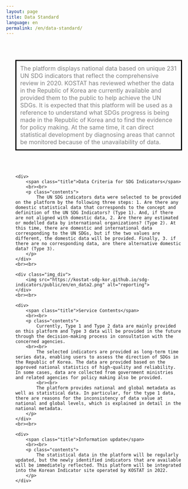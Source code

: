 ```yaml
---
layout: page
title: Data Standard
language: en
permalink: /en/data-standard/
---
```


<div id="main-content" class="container goal-{{ goal_number }}">
	<style>
	.contents_box { padding : 0 5%; }
	.title { color:navy; font-size:18pt; font-weight:600;}
	.contents { font-size:12pt; }
	
	.img_div { text-align: center; }
	.img_div img { width: 90%; }
</style>

<div class="contents_box">
	<div>
	<br><br>
		<p class="contents" style="border:3px solid black; padding:10px; color:gray;">
			The platform displays national data based on unique 231 UN SDG indicators that reflect the comprehensive review in 2020. KOSTAT has reviewed whether the data in the Republic of Korea are currently available and provided them to the public to help achieve the UN SDGs. It is expected that this platform will be used as a reference to understand what SDGs progress is being made in the Republic of Korea and to find the evidence for policy making. At the same time, it can direct statistical development by diagnosing areas that cannot be monitored because of the unavailability of data.
		</p>
	 </div>
	<br><br>

	<div>
		<span class="title">Data Criteria for SDG Indicators</span>
		<br><br>
		<p class="contents">
			The UN SDG indicators data were selected to be provided on the platform by the following three steps: 1. Are there any domestic statistical data that corresponds to the concept and definition of the UN SDG Indicators? (Type 1). And, if there are not aligned with domestic data, 2. Are there any estimated or modelled data by international organizations? (Type 2). At this time, there are domestic and international data corresponding to the UN SDGs, but if the two values are different, the domestic data will be provided. Finally, 3. if there are no corresponding data, are there alternative domestic data? (Type 3). 
		</p>
	</div>
	<br><br>

	<div class="img_div">
		<img src="https://kostat-sdg-kor.github.io/sdg-indicators/public/en/en_data2.png" alt="reporting">
	</div>
	<br><br>

	<div>
		<span class="title">Service Contents</span>
		<br><br>
		<p class="contents">
			Currently, Type 1 and Type 2 data are mainly provided on this platform and Type 3 data will be provided in the future through the decision-making process in consultation with the concerned agencies.		
		<br><br>       
			The selected indicators are provided as long-term time series data, enabling users to assess the direction of SDGs in the Republic of Korea. The data are provided based on the approved national statistics of high-quality and reliability. In some cases, data are collected from government ministries and related agencies for policy making also be provided. 
			<br><br>       
			The platform provides national and global metadata as well as statistical data. In particular, for the type 1 data, there are reasons for the inconsistency of data value at national and global levels, which is explained in detail in the national metadata.
		</p>
	</div>
	<br><br>

	<div>
		<span class="title">Information update</span>
		<br><br>
		<p class="contents">
			The statistical data in the platform will be regularly updated, but the newly identified indicators that are available will be immediately reflected. This platform will be integrated into the Korean Indicator site operated by KOSTAT in 2022. 
		</p>
	</div>
  <br><br>
  <br><br>


</div>

</div>

